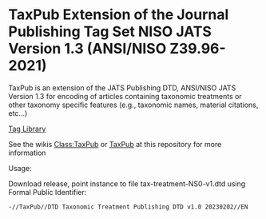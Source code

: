 
TaxPub Extension of the Journal Publishing Tag Set
NISO JATS Version 1.3 (ANSI/NISO Z39.96-2021) 
=======

TaxPub is an extension of the JATS Publishing DTD, ANSI/NISO JATS Version 1.3 for encoding of articles containing taxonomic treatments or other taxonomy specific features (e.g., taxonomic names, material citations, etc...)


[Tag Library](https://taxpub.catapanoth.com/v1-0/taglibrary/#p=elem-tp-taxon-treatment)



See the wikis [Class:TaxPub](https://terms.tdwg.org/wiki/Class:TaxPub) or [TaxPub](http://terms.tdwg.org/wiki/TaxPub) at this repository for more information


Usage:

Download release, point instance to file tax-treatment-NS0-v1.dtd using Formal Public Identifier:

`-//TaxPub//DTD Taxonomic Treatment Publishing DTD v1.0 20230202//EN` 



